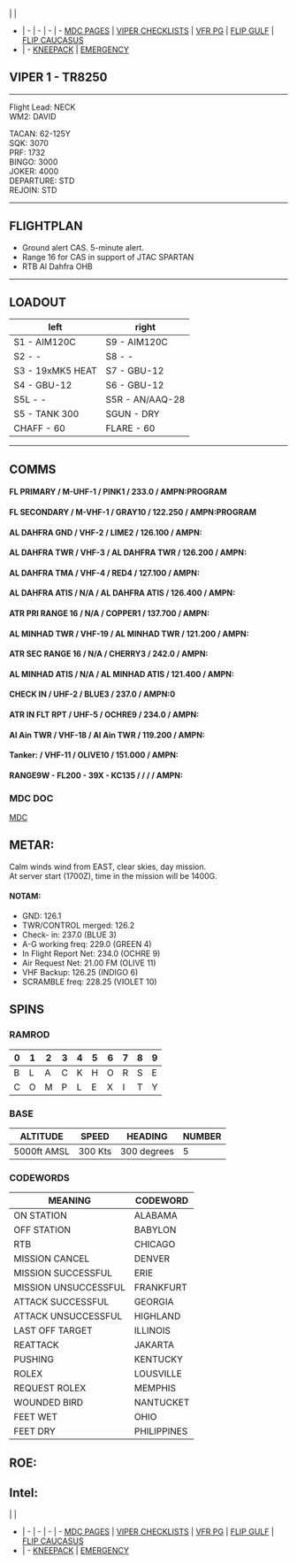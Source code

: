  |  | 
- | - | - | - | -
[MDC PAGES](/MDCPAGES.MD) | [VIPER CHECKLISTS](/F16START.MD) | [VFR PG](/VFR_OMAM.MD) | [FLIP GULF](https://www.dropbox.com/s/sp91zf63rx0esao/FLIP_GULFR2_EC1.pdf?dl=0) | [FLIP CAUCASUS](https://www.dropbox.com/s/ppiqy9ba7i8h8op/FLIP_CAUR_EC1.pdf?dl=0)
- | - 
[KNEEPACK](/VIPER/388KNEE11.pdf) | [EMERGENCY](/VIPER/EMERG191221.pdf)


## VIPER 1 - TR8250

---

Flight Lead: NECK  
WM2: DAVID  


TACAN: 62-125Y  
SQK: 3070  
PRF: 1732  
BINGO: 3000  
JOKER: 4000  
DEPARTURE: STD  
REJOIN: STD  

---
## FLIGHTPLAN
- Ground alert CAS. 5-minute alert.  
- Range 16 for CAS in support of JTAC SPARTAN  
- RTB Al Dahfra OHB  

---
## LOADOUT

left | right
----- | -----
S1 - AIM120C | S9 - AIM120C
S2 - - | S8 - -
S3 - 19xMK5 HEAT | S7 - GBU-12
S4 - GBU-12 | S6 - GBU-12
S5L - - | S5R - AN/AAQ-28
S5 - TANK 300 | SGUN - DRY
CHAFF - 60 | FLARE - 60

---

## COMMS

#### FL PRIMARY / M-UHF-1 / PINK1 / 233.0 / AMPN:PROGRAM
#### FL SECONDARY / M-VHF-1 / GRAY10 / 122.250 / AMPN:PROGRAM
#### AL DAHFRA GND / VHF-2 / LIME2 / 126.100 / AMPN:
#### AL DAHFRA TWR / VHF-3 / AL DAHFRA TWR / 126.200 / AMPN:
#### AL DAHFRA TMA / VHF-4 / RED4 / 127.100 / AMPN:
#### AL DAHFRA ATIS / N/A / AL DAHFRA ATIS / 126.400 / AMPN:
#### ATR PRI RANGE 16 / N/A / COPPER1 / 137.700 / AMPN:
#### AL MINHAD TWR / VHF-19 / AL MINHAD TWR / 121.200 / AMPN:
#### ATR SEC RANGE 16 / N/A / CHERRY3 / 242.0 / AMPN:
#### AL MINHAD ATIS / N/A / AL MINHAD ATIS / 121.400 / AMPN:
#### CHECK IN / UHF-2 / BLUE3 / 237.0 / AMPN:0
#### ATR IN FLT RPT / UHF-5 / OCHRE9 / 234.0 / AMPN:
#### Al Ain TWR / VHF-18 / Al Ain TWR / 119.200 / AMPN:
#### Tanker: / VHF-11 / OLIVE10 / 151.000 / AMPN:
#### RANGE9W - FL200 - 39X - KC135 /  /  /  / AMPN:


### MDC DOC
[MDC](/XXX.pdf)


## METAR: 
Calm winds wind from EAST, clear skies, day mission.  
At server start (1700Z), time in the mission will be 1400G.  


#### NOTAM:  
- GND: 126.1  
- TWR/CONTROL merged: 126.2  
- Check- in: 237.0 (BLUE 3)  
- A-G working freq: 229.0 (GREEN 4)  
- In Flight Report Net: 234.0 (OCHRE 9)  
- Air Request Net: 21.00 FM (OLIVE 11)  
- VHF Backup: 126.25 (INDIGO 6)  
- SCRAMBLE freq: 228.25 (VIOLET 10)  

## SPINS

### RAMROD

| 0 | 1 | 2 | 3 | 4 | 5 | 6 | 7 | 8 | 9 |
| - | - | - | - | - | - | - | - | - | - |
| B | L | A | C | K | H | O | R | S | E |
| C | O | M | P | L | E | X | I | T | Y |

### BASE

| ALTITUDE | SPEED | HEADING | NUMBER| 
| -------- | ----- | ------- | ----- | 
| 5000ft AMSL | 300 Kts | 300 degrees | 5 |

### CODEWORDS

| MEANING | CODEWORD | 
| ------- | -------- | 
| ON STATION | ALABAMA | 
| OFF STATION | BABYLON |
| RTB | CHICAGO |
| MISSION CANCEL | DENVER |
| MISSION SUCCESSFUL| ERIE |
| MISSION UNSUCCESSFUL| FRANKFURT |
| ATTACK SUCCESSFUL | GEORGIA |
| ATTACK UNSUCCESSFUL | HIGHLAND |
| LAST OFF TARGET| ILLINOIS |
| REATTACK | JAKARTA |
| PUSHING | KENTUCKY |
| ROLEX | LOUSVILLE |
| REQUEST ROLEX| MEMPHIS|
| WOUNDED BIRD | NANTUCKET |
| FEET WET | OHIO |
| FEET DRY | PHILIPPINES |


## ROE:


## Intel:



 |  | 
- | - | - | - | -
[MDC PAGES](/MDCPAGES.MD) | [VIPER CHECKLISTS](/F16START.MD) | [VFR PG](/VFR_OMAM.MD) | [FLIP GULF](https://www.dropbox.com/s/sp91zf63rx0esao/FLIP_GULFR2_EC1.pdf?dl=0) | [FLIP CAUCASUS](https://www.dropbox.com/s/ppiqy9ba7i8h8op/FLIP_CAUR_EC1.pdf?dl=0)
- | - 
[KNEEPACK](/VIPER/388KNEE11.pdf) | [EMERGENCY](/VIPER/EMERG191221.pdf)

